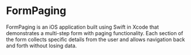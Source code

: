 # FormPaging
FormPaging is an iOS application built using Swift in Xcode that demonstrates a multi-step form with paging functionality. Each section of the form collects specific details from the user and allows navigation back and forth without losing data.

